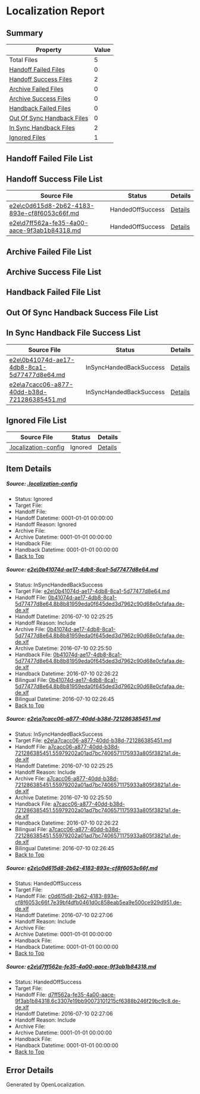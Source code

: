 # <a name='report-top'></a> Localization Report

## Summary
 Property | Value 
 -------- | ----- 
 Total Files | 5
[ Handoff Failed Files ](#handoff-failed-list)| 0
[ Handoff Success Files ](#handoff-success-list)| 2
[ Archive Failed Files ](#archive-failed-list)| 0
[ Archive Success Files ](#archive-success-list)| 0
[ Handback Failed Files ](#handback-failed-list)| 0
[ Out Of Sync Handback Files ](#outofsync-handback-success-list)| 0
[ In Sync Handback Files ](#insync-handback-success-list)| 2
[ Ignored Files ](#ignored-list)| 1

## <a name='handoff-failed-list'></a> Handoff Failed File List

## <a name='handoff-success-list'></a> Handoff Success File List
 Source File | Status | Details 
 ----------- | ------ | ------- 
 [e2e\c0d615d8-2b62-4183-893e-cf8f6053c66f.md](https://github.com/OpenLocalizationTestOrg/oltest/blob/11b76c5cebd4a939edf1fd0d3fbf8f1502c23880/e2e/c0d615d8-2b62-4183-893e-cf8f6053c66f.md) | HandedOffSuccess | [Details](#96c1fbbdc2a2d65ffaccefc4e17d28db249553cb3)
 [e2e\d7ff562a-fe35-4a00-aace-9f3ab1b84318.md](https://github.com/OpenLocalizationTestOrg/oltest/blob/11b76c5cebd4a939edf1fd0d3fbf8f1502c23880/e2e/d7ff562a-fe35-4a00-aace-9f3ab1b84318.md) | HandedOffSuccess | [Details](#906fffddc1ea920e5b50d8efa0bdf4a0ee7a84714)

## <a name='archive-failed-list'></a> Archive Failed File List

## <a name='archive-success-list'></a> Archive Success File List

## <a name='handback-failed-list'></a> Handback Failed File List

## <a name='outofsync-handback-success-list'></a> Out Of Sync Handback Success File List

## <a name='insync-handback-success-list'></a> In Sync Handback File Success List
 Source File | Status | Details 
 ----------- | ------ | ------- 
 [e2e\0b41074d-ae17-4db8-8ca1-5d77477d8e64.md](https://github.com/OpenLocalizationTestOrg/oltest/blob/36c83a0a3fce2dba391bb97f2e0fd24410044343/e2e/0b41074d-ae17-4db8-8ca1-5d77477d8e64.md) | InSyncHandedBackSuccess | [Details](#2fcf55878c30e80fd59e5630c45f824761bf2e3c1)
 [e2e\a7cacc06-a877-40dd-b38d-721286385451.md](https://github.com/OpenLocalizationTestOrg/oltest/blob/36c83a0a3fce2dba391bb97f2e0fd24410044343/e2e/a7cacc06-a877-40dd-b38d-721286385451.md) | InSyncHandedBackSuccess | [Details](#216c3828401b135d831b0d06876a9ef8de57ca502)

## <a name='ignored-list'></a> Ignored File List
 Source File | Status | Details 
 ----------- | ------ | ------- 
 [.localization-config](https://github.com/OpenLocalizationTestOrg/oltest/blob/11b76c5cebd4a939edf1fd0d3fbf8f1502c23880/.localization-config) | Ignored | [Details](#3d4f252ac210baf56311d7e97dcc2db10974dbd20)

## Item Details
##### <a name='3d4f252ac210baf56311d7e97dcc2db10974dbd20'></a> Source: [.localization-config](https://github.com/OpenLocalizationTestOrg/oltest/blob/11b76c5cebd4a939edf1fd0d3fbf8f1502c23880/.localization-config)
* Status: Ignored
* Target File: 
* Handoff File: 
* Handoff Datetime: 0001-01-01 00:00:00
* Handoff Reason: Ignored
* Archive File: 
* Archive Datetime: 0001-01-01 00:00:00
* Handback File: 
* Handback Datetime: 0001-01-01 00:00:00
* [Back to Top](#report-top)

##### <a name='2fcf55878c30e80fd59e5630c45f824761bf2e3c1'></a> Source: [e2e\0b41074d-ae17-4db8-8ca1-5d77477d8e64.md](https://github.com/OpenLocalizationTestOrg/oltest/blob/36c83a0a3fce2dba391bb97f2e0fd24410044343/e2e/0b41074d-ae17-4db8-8ca1-5d77477d8e64.md)
* Status: InSyncHandedBackSuccess
* Target File: [e2e\0b41074d-ae17-4db8-8ca1-5d77477d8e64.md](https://github.com/OpenLocalizationTestOrg/oltest-dede-fly/blob/1a6756b001123183001a65e38089a06ed4c97faf/e2e/0b41074d-ae17-4db8-8ca1-5d77477d8e64.md)
* Handoff File: [0b41074d-ae17-4db8-8ca1-5d77477d8e64.8b8b81959eda0f645ded3d7962c90d68e0cfafaa.de-de.xlf](https://github.com/OpenLocalizationTestOrg/olhandoff-e2e/blob/8756d87310f85db39325fbf04680af2bd127f175/ol-handoff/OpenLocalizationTestOrg/oltest-dede-fly/ci/ht/0b41074d-ae17-4db8-8ca1-5d77477d8e64.8b8b81959eda0f645ded3d7962c90d68e0cfafaa.de-de.xlf)
* Handoff Datetime: 2016-07-10 02:25:25
* Handoff Reason: Include
* Archive File: [0b41074d-ae17-4db8-8ca1-5d77477d8e64.8b8b81959eda0f645ded3d7962c90d68e0cfafaa.de-de.xlf](https://github.com/OpenLocalizationTestOrg/olhandoff-e2e/blob/3dfbd7d3ecec14c0840cb15791b520a37022582d/ol-archive/OpenLocalizationTestOrg/oltest-dede-fly/ci/ht/0b41074d-ae17-4db8-8ca1-5d77477d8e64.8b8b81959eda0f645ded3d7962c90d68e0cfafaa.de-de.xlf)
* Archive Datetime: 2016-07-10 02:25:50
* Handback File: [0b41074d-ae17-4db8-8ca1-5d77477d8e64.8b8b81959eda0f645ded3d7962c90d68e0cfafaa.de-de.xlf](https://github.com/OpenLocalizationTestOrg/olhandback-e2e/blob/afc2f1e0dacab25de9c06d896cab619bc2c5bbbe/ol-handback/OpenLocalizationTestOrg/oltest-dede-fly/ci/ht/0b41074d-ae17-4db8-8ca1-5d77477d8e64.8b8b81959eda0f645ded3d7962c90d68e0cfafaa.de-de.xlf)
* Handback Datetime: 2016-07-10 02:26:22
* Bilingual File: [0b41074d-ae17-4db8-8ca1-5d77477d8e64.8b8b81959eda0f645ded3d7962c90d68e0cfafaa.de-de.xlf](https://github.com/OpenLocalizationTestOrg/olhandback-e2e/blob/afc2f1e0dacab25de9c06d896cab619bc2c5bbbe/ol-handback/OpenLocalizationTestOrg/oltest-dede-fly/ci/ht/0b41074d-ae17-4db8-8ca1-5d77477d8e64.8b8b81959eda0f645ded3d7962c90d68e0cfafaa.de-de.xlf)
* Bilingual Datetime: 2016-07-10 02:26:45
* [Back to Top](#report-top)

##### <a name='216c3828401b135d831b0d06876a9ef8de57ca502'></a> Source: [e2e\a7cacc06-a877-40dd-b38d-721286385451.md](https://github.com/OpenLocalizationTestOrg/oltest/blob/36c83a0a3fce2dba391bb97f2e0fd24410044343/e2e/a7cacc06-a877-40dd-b38d-721286385451.md)
* Status: InSyncHandedBackSuccess
* Target File: [e2e\a7cacc06-a877-40dd-b38d-721286385451.md](https://github.com/OpenLocalizationTestOrg/oltest-dede-fly/blob/1a6756b001123183001a65e38089a06ed4c97faf/e2e/a7cacc06-a877-40dd-b38d-721286385451.md)
* Handoff File: [a7cacc06-a877-40dd-b38d-721286385451.55979202a01ad7bc7406571175933a805f3821a1.de-de.xlf](https://github.com/OpenLocalizationTestOrg/olhandoff-e2e/blob/8756d87310f85db39325fbf04680af2bd127f175/ol-handoff/OpenLocalizationTestOrg/oltest-dede-fly/ci/ht/a7cacc06-a877-40dd-b38d-721286385451.55979202a01ad7bc7406571175933a805f3821a1.de-de.xlf)
* Handoff Datetime: 2016-07-10 02:25:25
* Handoff Reason: Include
* Archive File: [a7cacc06-a877-40dd-b38d-721286385451.55979202a01ad7bc7406571175933a805f3821a1.de-de.xlf](https://github.com/OpenLocalizationTestOrg/olhandoff-e2e/blob/3dfbd7d3ecec14c0840cb15791b520a37022582d/ol-archive/OpenLocalizationTestOrg/oltest-dede-fly/ci/ht/a7cacc06-a877-40dd-b38d-721286385451.55979202a01ad7bc7406571175933a805f3821a1.de-de.xlf)
* Archive Datetime: 2016-07-10 02:25:50
* Handback File: [a7cacc06-a877-40dd-b38d-721286385451.55979202a01ad7bc7406571175933a805f3821a1.de-de.xlf](https://github.com/OpenLocalizationTestOrg/olhandback-e2e/blob/afc2f1e0dacab25de9c06d896cab619bc2c5bbbe/ol-handback/OpenLocalizationTestOrg/oltest-dede-fly/ci/ht/a7cacc06-a877-40dd-b38d-721286385451.55979202a01ad7bc7406571175933a805f3821a1.de-de.xlf)
* Handback Datetime: 2016-07-10 02:26:22
* Bilingual File: [a7cacc06-a877-40dd-b38d-721286385451.55979202a01ad7bc7406571175933a805f3821a1.de-de.xlf](https://github.com/OpenLocalizationTestOrg/olhandback-e2e/blob/afc2f1e0dacab25de9c06d896cab619bc2c5bbbe/ol-handback/OpenLocalizationTestOrg/oltest-dede-fly/ci/ht/a7cacc06-a877-40dd-b38d-721286385451.55979202a01ad7bc7406571175933a805f3821a1.de-de.xlf)
* Bilingual Datetime: 2016-07-10 02:26:45
* [Back to Top](#report-top)

##### <a name='96c1fbbdc2a2d65ffaccefc4e17d28db249553cb3'></a> Source: [e2e\c0d615d8-2b62-4183-893e-cf8f6053c66f.md](https://github.com/OpenLocalizationTestOrg/oltest/blob/11b76c5cebd4a939edf1fd0d3fbf8f1502c23880/e2e/c0d615d8-2b62-4183-893e-cf8f6053c66f.md)
* Status: HandedOffSuccess
* Target File: 
* Handoff File: [c0d615d8-2b62-4183-893e-cf8f6053c66f.7e39bf4dfb0461d0c858eab5ea9e500ce929d951.de-de.xlf](https://github.com/OpenLocalizationTestOrg/olhandoff-e2e/blob/69c85482306f341dcb52bf649eab5aff6cad1a42/ol-handoff/OpenLocalizationTestOrg/oltest-dede-fly/ci/ht/c0d615d8-2b62-4183-893e-cf8f6053c66f.7e39bf4dfb0461d0c858eab5ea9e500ce929d951.de-de.xlf)
* Handoff Datetime: 2016-07-10 02:27:06
* Handoff Reason: Include
* Archive File: 
* Archive Datetime: 0001-01-01 00:00:00
* Handback File: 
* Handback Datetime: 0001-01-01 00:00:00
* [Back to Top](#report-top)

##### <a name='906fffddc1ea920e5b50d8efa0bdf4a0ee7a84714'></a> Source: [e2e\d7ff562a-fe35-4a00-aace-9f3ab1b84318.md](https://github.com/OpenLocalizationTestOrg/oltest/blob/11b76c5cebd4a939edf1fd0d3fbf8f1502c23880/e2e/d7ff562a-fe35-4a00-aace-9f3ab1b84318.md)
* Status: HandedOffSuccess
* Target File: 
* Handoff File: [d7ff562a-fe35-4a00-aace-9f3ab1b84318.6c3307e19bb90073101215cf6388b246f29bc9c8.de-de.xlf](https://github.com/OpenLocalizationTestOrg/olhandoff-e2e/blob/69c85482306f341dcb52bf649eab5aff6cad1a42/ol-handoff/OpenLocalizationTestOrg/oltest-dede-fly/ci/ht/d7ff562a-fe35-4a00-aace-9f3ab1b84318.6c3307e19bb90073101215cf6388b246f29bc9c8.de-de.xlf)
* Handoff Datetime: 2016-07-10 02:27:06
* Handoff Reason: Include
* Archive File: 
* Archive Datetime: 0001-01-01 00:00:00
* Handback File: 
* Handback Datetime: 0001-01-01 00:00:00
* [Back to Top](#report-top)


## Error Details

Generated by OpenLocalization.
